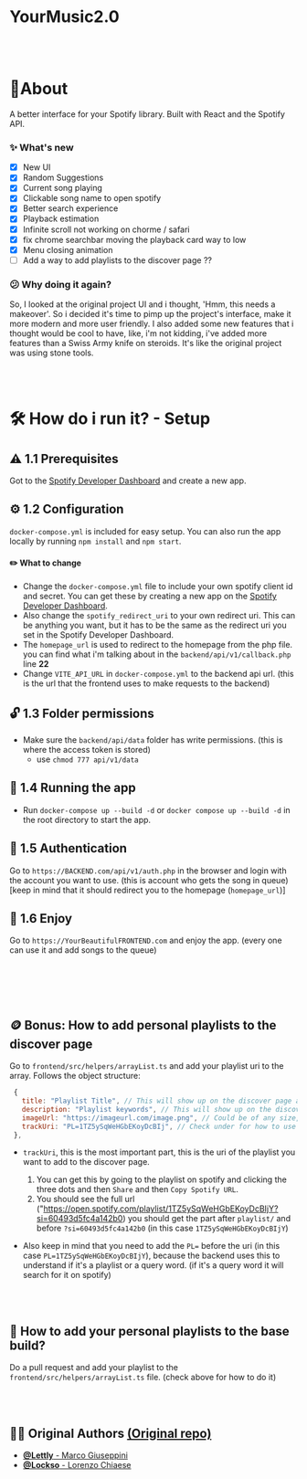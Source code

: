 # YourMusic2.0

<br/><br/>


# 📃About
A better interface for your Spotify library. Built with React and the Spotify API.

###  ✨ What's new 
- [x] New UI
- [X] Random Suggestions
- [X] Current song playing
- [X] Clickable song name to open spotify
- [X] Better search experience
- [X] Playback estimation
- [x] Infinite scroll not working on chorme / safari
- [X] fix chrome searchbar moving the playback card way to low 
- [X] Menu closing animation
- [ ] Add a way to add playlists to the discover page ??

### 😕 Why doing it again?
So, I looked at the original project UI and i thought, 'Hmm, this needs a makeover'. So i decided it's time to pimp up the project's interface, make it more modern and more user friendly. I also added some new features that i thought would be cool to have, like, i'm not kidding, i've added more features than a Swiss Army knife on steroids. It's like the original project was using stone tools.

<br/><br/>

# 🛠️ How do i run it? - Setup
## ⚠️ 1.1 Prerequisites
Got to the [Spotify Developer Dashboard](https://developer.spotify.com/dashboard/applications) and create a new app.

## ⚙️ 1.2 Configuration
`docker-compose.yml` is included for easy setup. You can also run the app locally by running `npm install` and `npm start`.

#### ✏️ What to change
- Change the `docker-compose.yml` file to include your own spotify client id and secret. You can get these by creating a new app on the [Spotify Developer Dashboard](https://developer.spotify.com/dashboard/applications).
- Also change the `spotify_redirect_uri` to your own redirect uri. This can be anything you want, but it has to be the same as the redirect uri you set in the Spotify Developer Dashboard.
- The `homepage_url` is used to redirect to the homepage from the php file.
you can find what i'm talking about in the `backend/api/v1/callback.php` line **22**
- Change `VITE_API_URL` in `docker-compose.yml` to the backend api url. (this is the url that the frontend uses to make requests to the backend)

## 🔓 1.3 Folder permissions
- Make sure the `backend/api/data` folder has write permissions. (this is where the access token is stored)
  - use `chmod 777 api/v1/data` 
  

## 🛫 1.4 Running the app
- Run `docker-compose up --build -d` or ``docker compose up --build -d`` in the root directory to start the app.   

## 👮 1.5 Authentication
Go to `https://BACKEND.com/api/v1/auth.php` in the browser and login with the account you want to use. (this is account who gets the song in queue) [keep in mind that it should redirect you to the homepage (`homepage_url`)]

## 🎉 1.6 Enjoy
Go to `https://YourBeautifulFRONTEND.com` and enjoy the app. (every one can use it and add songs to the queue)   

<br/>

<br/><br/>

## 🪙 Bonus: How to add personal playlists to the discover page   
Go to `frontend/src/helpers/arrayList.ts` and add your playlist uri to the array. Follows the object structure:
 ```javascript
  {
    title: "Playlist Title", // This will show up on the discover page and in the title of the page
    description: "Playlist keywords", // This will show up on the discover page (keep it short max 4/5 words)
    imageUrl: "https://imageurl.com/image.png", // Could be of any size, but keep it square (should be self explanatory what this is and where it shows up) 
    trackUri: "PL=1TZ5ySqWeHGbEKoyDcBIj", // Check under for how to use it
  },
  ```   
  - `trackUri`, this is the most important part, this is the uri of the playlist you want to add to the discover page. 
     1. You can get this by going to the playlist on spotify and clicking the three dots and then `Share` and then `Copy Spotify URL`. 
     2. You should see the full url ("https://open.spotify.com/playlist/1TZ5ySqWeHGbEKoyDcBIjY?si=60493d5fc4a142b0)
    you should get the part after `playlist/` and before `?si=60493d5fc4a142b0` (in this case `1TZ5ySqWeHGbEKoyDcBIjY`)




  - Also keep in mind that you need to add the `PL=` before the uri (in this case `PL=1TZ5ySqWeHGbEKoyDcBIjY`), because the backend uses this to understand if it's a playlist or a query word. (if it's a query word it will search for it on spotify)


<br/><br/>


## 🎷 How to add your personal playlists to the base build?
Do a pull request and add your playlist to the `frontend/src/helpers/arrayList.ts` file. (check above for how to do it)

<br/><br/>

## 🧑‍🔬 Original Authors [(Original repo)](https://github.com/Lettly/YourMusic)
- [ **@Lettly** - Marco Giuseppini ](https://github.com/Lettly)
- [**@Lockso** - Lorenzo Chiaese](https://github.com/Lockso)


 
